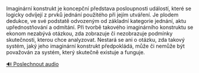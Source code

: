
Imaginární konstrukt je koncepční představa posloupnosti událostí, které se logicky odvíjejí z prvků jednání použitého při jejím utváření. Je plodem dedukce, ve své podstatě odvozeným od základní kategorie jednání, aktu upřednostňování a odmítání. Při tvorbě takového imaginárního konstruktu se ekonom nezabývá otázkou, zda zobrazuje či nezobrazuje podmínky skutečnosti, kterou chce analyzovat. Nestará se ani o otázku, zda takový systém, jaký jeho imaginární konstrukt předpokládá, může či nemůže být považován za systém, který skutečně existuje a funguje.

[🔊 Poslechnout audio](/data/7-paragraphs/audio/chapter_47/para_011-Imaginrn-konstrukt-je-koncepn-pedstava-poslou.mp3)
